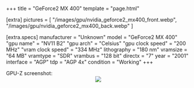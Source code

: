 +++
title     = "GeForce2 MX 400"
template  = "page.html"

[extra]
pictures  = [
  "/images/gpu/nvidia_geforce2_mx400_front.webp",
  "/images/gpu/nvidia_geforce2_mx400_back.webp"
]

  [extra.specs]
  manufacturer       = "Unknown"
  model              = "GeForce2 MX 400"
  "gpu name"         = "NV11 B2"
  "gpu arch"         = "Celsius"
  "gpu clock speed"  = "200 MHz"
  "vram clock speed" = "334 MHz"
  lithography        = "180 nm"
  vramsize           = "64 MB"
  vramtype           = "SDR"
  vrambus            = "128 bit"
  directx            = "7"
  year               = "2001"
  interface          = "AGP"
  tdp                = "AGP 4x"
  condition          = "Working"
+++

<div class="block">GPU-Z screenshot:</div>

<center>
  <img src="/images/gpu/geforce2_mx400_gpuz.gif" />
</center>